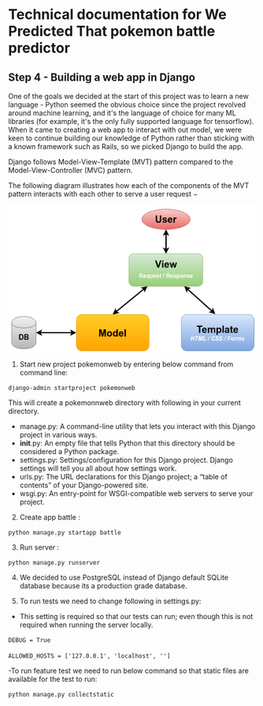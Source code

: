 # Technical documentation for We Predicted That pokemon battle predictor

## Step 4 - Building a web app in Django

One of the goals we decided at the start of this project was to learn a new language - Python seemed the obvious choice since the project revolved around machine learning, and it's the language of choice for many ML libraries (for example, it's the only fully supported language for tensorflow). When it came to creating a web app to interact with out model, we were keen to continue building our knowledge of Python rather than sticking with a known framework such as Rails, so we picked Django to build the app.

Django follows Model-View-Template (MVT) pattern compared to the Model-View-Controller (MVC) pattern.

The following diagram illustrates how each of the components of the MVT pattern interacts with each other to serve a user request −

![MVT](images/MVT.png)

1. Start new project pokemonweb by entering below command from command line:

```
django-admin startproject pokemonweb
```
This will create a pokemonnweb directory with following in your current directory.
- manage.py: A command-line utility that lets you interact with this Django project in various      ways.
- __init__.py: An empty file that tells Python that this directory should be                        considered a Python package.
- settings.py: Settings/configuration for this Django project. Django settings will tell     you    all about how settings work.
- urls.py: The URL declarations for this Django project; a “table of contents” of your              Django-powered site.
- wsgi.py: An entry-point for WSGI-compatible web servers to serve your project. 

2. Create app battle :

```
python manage.py startapp battle
```
3. Run server :

```
python manage.py runserver
```
4. We decided to use PostgreSQL instead of Django default SQLite database because its a              production grade database.

5. To run tests we need to change following in settings.py:
- This setting is required so that our tests can run; even though this is not
  required when running the server locally.

```
DEBUG = True

ALLOWED_HOSTS = ['127.0.0.1', 'localhost', '']
```
-To run feature test we need to run below command so that static files are available for the test to run:

```
python manage.py collectstatic
```
